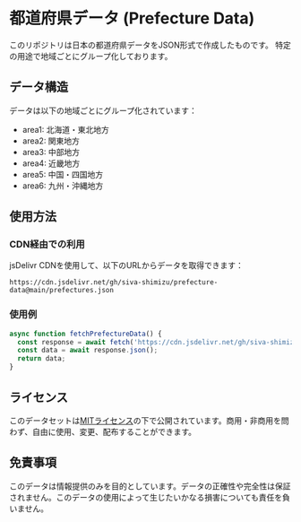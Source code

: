 # 都道府県データ (Prefecture Data)

このリポジトリは日本の都道府県データをJSON形式で作成したものです。
特定の用途で地域ごとにグループ化しております。

## データ構造

データは以下の地域ごとにグループ化されています：

- area1: 北海道・東北地方
- area2: 関東地方
- area3: 中部地方
- area4: 近畿地方
- area5: 中国・四国地方
- area6: 九州・沖縄地方

## 使用方法

### CDN経由での利用

jsDelivr CDNを使用して、以下のURLからデータを取得できます：

```
https://cdn.jsdelivr.net/gh/siva-shimizu/prefecture-data@main/prefectures.json
```

### 使用例

```javascript
async function fetchPrefectureData() {
  const response = await fetch('https://cdn.jsdelivr.net/gh/siva-shimizu/prefecture-data@main/prefectures.json');
  const data = await response.json();
  return data;
}
```

## ライセンス

このデータセットは[MITライセンス](https://opensource.org/licenses/MIT)の下で公開されています。商用・非商用を問わず、自由に使用、変更、配布することができます。

## 免責事項

このデータは情報提供のみを目的としています。データの正確性や完全性は保証されません。このデータの使用によって生じたいかなる損害についても責任を負いません。

```
